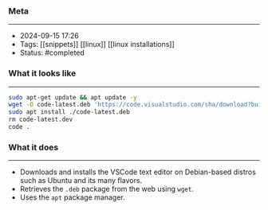 ### Meta
- - -
- 2024-09-15 17:26
- Tags: [[snippets]] [[linux]] [[linux installations]]
- Status: #completed 

### What it looks like
- - -
```bash file:example.sh
sudo apt-get update && apt update -y
wget -O code-latest.deb 'https://code.visualstudio.com/sha/download?build=stable&os=linux-deb-x64'
sudo apt install ./code-latest.deb
rm code-latest.dev
code .
```

### What it does
- - -
- Downloads and installs the VSCode text editor on Debian-based distros such as Ubuntu and its many flavors.
- Retrieves the `.deb` package from the web using `wget`.
- Uses the `apt` package manager.
